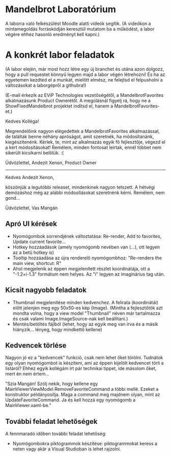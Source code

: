 # Mandelbrot Laboratórium

A laborra való felkészülést Moodle alatti videók segítik. (A videókon a mintamegoldás forráskódján keresztül mutatom ba a működést, a labor végére ehhez hasonló eredményt kell kapni.)

# A konkrét labor feladatok

(A labor elején, már most hozz létre egy új branchet és utána azon dolgozz, hogy a pull requestet könnyű legyen majd a labor végén létrehozni! És ha az egyetemen kezdted el a munkát, mielőtt elmész, ne felejtsd el felpusholni a változásokat a laborgépről a githubra!)

(E-mail érkezik az EViP Technologies vezetőségétől, a MandelbrotFavorites alkalmazásunk Product Ownerétől. A megolásnál figyelj rá, hogy ne a ShowFixedMandelbrot projektet indítsd el, hanem a MandelbrotFavorites-et.)

Kedves Kolléga!

Megrendelőink nagyon elégedettek a MandelbrotFavorites alkalmazással, de találtak benne néhány apróságot, amit szeretnék, ha módosítanánk, kiegészítenénk.
Kérlek, te, mint az alkalmazás egyik fő fejlesztője, végezd el a kért módosításokat! Remélem, minden fontosat leírtak, ennél többet nem sikerült kicsikarni belőlük. :(

Üdvözlettel,
Andezit Xenon,
Product Owner

----------

Kedves Andezit Xenon,

köszönjük a legutóbbi releaset, mindenkinek nagyon tetszett. A hétvégi demózáshoz még az alábbi módosításokat szeretnénk kérni. Remélem, nem gond...

Üdvözlettel,
Vas Mangán

## Apró UI kérések

- Nyomógombok sorrendjének változtatása: Re-render, Add to favorites, Update current favorite...
- Hotkey hozzáadások (amely nyomógomb nevében van (...), ott legyen az a betű hotkey is)
- Tooltip hozzáadása az újra renderelő nyomógombhoz: "Re-renders the main view, shortcut: R"
- Ahol megjelenik az éppen megjelenített részlet koordinátája, ott a "-1.2+i-1.3" formátum nem helyes. Az "i" legyen az imaginárius tag után.

## Kicsit nagyobb feladatok

- Thumbnail megjelenítése minden kedvenchez. A felirata (koordinátái) előtt jelenjen meg egy 50x50-es kép (Image). (Mintha a fejlesztőtök azt mondta volna, hogy a view model "Thumbnail" néven már tartalmazza és csak valami Image.ImageSource-nak kell beállítani.)
- Mentés/betöltés fájlból (lehet, hogy az egyik meg van írva és a másik hiányzik... lényeg, hogy mindkettő kellene)

## Kedvencek törlése

Nagyon jó ez a "kedvencek" funkció, csak nem lehet őket törölni. Tudnátok egy olyan nyomógombot is készíteni, ami az éppen kijelölt kedvencet törli a listáról? Ehhez egyik kollégám írt pár technikai tippet, ide másolom őket, mert én nem értem...

"Szia Mangán! Szólj nekik, hogy kellene egy MainViewerViewModel.RemoveFavoriteCommand a többi mellé. Ezeket a konstruktor példányosítja. Maga a command meg majdnem olyan, mint az UpdateFavoriteCommand. Ja és kell hozzá egy nyomógomb a MainViewer.xaml-be."

## További feladat lehetőségek

A fennmaradó időben további feladat lehetőség:

- Nyomógombokra piktogrammok készítése: piktogrammokat keress a neten vagy akár a Visual Studioban is lehet rajzolni.
